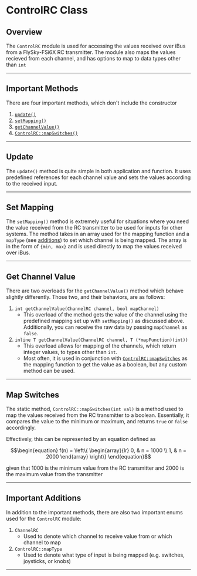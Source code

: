 # ControlRC Class

## Overview

The `ControlRC` module is used for accessing the values received over iBus from a FlySky-FSi6X RC transmitter. The module also maps the values recieved from each channel, and has options to map to data types other than `int`

---

## Important Methods

There are four important methods, which don't include the constructor 
  1. [`update()`](#update)
  2. [`setMapping()`](#set-mapping)
  3. [`getChannelValue()`](#get-channel-value)
  4. [`ControlRC::mapSwitches()`](#map-switches)

---

## Update 

The `update()` method is quite simple in both application and function. It uses predefined references for each channel value and sets the values according to the received input. 

---

## Set Mapping

The `setMapping()` method is extremely useful for situations where you need the value received from the RC transmitter to be used for inputs for other systems. The method takes in an array used for the mapping function and a `mapType` (see [additions](#important-additions)) to set which channel is being mapped. The array is in the form of `{min, max}` and is used directly to map the values received over iBus.

---

## Get Channel Value

There are two overloads for the `getChannelValue()` method which behave slightly differently. Those two, and their behaviors, are as follows:
  1. `int getChannelValue(ChannelRC channel, bool mapChannel)`
      - This overload of the method gets the value of the channel using the predefined mapping set up with `setMapping()` as discussed above. Additionally, you can receive the raw data by passing `mapChannel` as `false`. 
  2. `inline T getChannelValue(ChannelRC channel, T (*mapFunction)(int))`
      - This overload allows for mapping of the channels, which return integer values, to types other than `int`.
      - Most often, it is used in conjunction with [`ControlRC::mapSwitches`](#map-switches) as the mapping function to get the value as a boolean, but any custom method can be used.

---

## Map Switches

The static method, `ControlRC::mapSwitches(int val)` is a method used to map the values received from the RC transmitter to a boolean. Essentially, it compares the value to the minimum or maximum, and returns `true` or `false` accordingly. 

Effectively, this can be represented by an equation defined as

```math
\begin{equation}
  f(n) =
    \left\{
      \begin{array}{lr}
        0, & n = 1000 \\
        1, & n = 2000
      \end{array}
    \right\}
 \end{equation}
```

given that $1000$ is the minimum value from the RC transmitter and $2000$ is the maximum value from the transmitter

---

## Important Additions

In addition to the important methods, there are also two important enums used for the `ControlRC` module:
  1. `ChannelRC`
      - Used to denote which channel to receive value from or which channel to map
  2. `ControlRC::mapType`
      - Used to denote what type of input is being mapped (e.g. switches, joysticks, or knobs)

---
